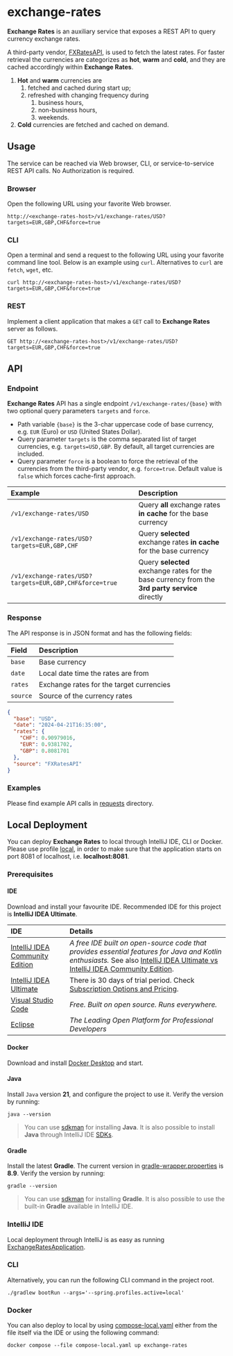 # exchange-rates

**Exchange Rates** is an auxiliary service that exposes a REST API to query currency exchange rates.

A third-party vendor, [FXRatesAPI](https://fxratesapi.com/docs/endpoints/latest-exchange-rates),
is used to fetch the latest rates. For faster retrieval the currencies are categorizes as
**hot**, **warm** and **cold**, and they are cached accordingly within **Exchange Rates**.

1. **Hot** and **warm** currencies are
    1. fetched and cached during start up;
    2. refreshed with changing frequency during
        1. business hours,
        2. non-business hours,
        3. weekends.
2. **Cold** currencies are fetched and cached on demand.

## Usage

The service can be reached via Web browser, CLI, or service-to-service REST API calls.
No Authorization is required.

### Browser

Open the following URL using your favorite Web browser.

```text
http://<exchange-rates-host>/v1/exchange-rates/USD?targets=EUR,GBP,CHF&force=true
```

### CLI

Open a terminal and send a request to the following URL using your favorite command line tool.
Below is an example using `curl`. Alternatives to `curl` are `fetch`, `wget`, etc.

```shell
curl http://<exchange-rates-host>/v1/exchange-rates/USD?targets=EUR,GBP,CHF&force=true
```

### REST

Implement a client application that makes a `GET` call to **Exchange Rates** server as follows.

```http request
GET http://<exchange-rates-host>/v1/exchange-rates/USD?targets=EUR,GBP,CHF&force=true
```

## API

### Endpoint

**Exchange Rates** API has a single endpoint `/v1/exchange-rates/{base}` with
two optional query parameters `targets` and `force`.

- Path variable `{base}` is the 3-char uppercase code of base currency, e.g. `EUR` (Euro) or `USD` (United States
  Dollar).
- Query parameter `targets` is the comma separated list of target currencies, e.g. `targets=USD,GBP`. By default, all
  target currencies are included.
- Query parameter `force` is a boolean to force the retrieval of the currencies from the third-party vendor,
  e.g. `force=true`. Default value is `false` which forces cache-first approach.

| Example                                                 | Description                                                                                     |
|:--------------------------------------------------------|:------------------------------------------------------------------------------------------------|
| `/v1/exchange-rates/USD`                                | Query **all** exchange rates **in cache** for the base currency                                 |
| `/v1/exchange-rates/USD?targets=EUR,GBP,CHF`            | Query **selected** exchange rates **in cache** for the base currency                            |
| `/v1/exchange-rates/USD?targets=EUR,GBP,CHF&force=true` | Query **selected** exchange rates for the base currency from the **3rd party service** directly |

### Response

The API response is in JSON format and has the following fields:

| Field    | Description                              |
|:---------|:-----------------------------------------|
| `base`   | Base currency                            |
| `date`   | Local date time the rates are from       |
| `rates`  | Exchange rates for the target currencies |
| `source` | Source of the currency rates             |

```json
{
  "base": "USD",
  "date": "2024-04-21T16:35:00",
  "rates": {
    "CHF": 0.90979016,
    "EUR": 0.9381702,
    "GBP": 0.8081701
  },
  "source": "FXRatesAPI"
}
```

### Examples

Please find example API calls in [requests](requests) directory.

## Local Deployment

You can deploy  **Exchange Rates** to local through IntelliJ IDE, CLI or Docker.
Please use profile [local](src/main/resources/application-local.yaml),
in order to make sure that the application starts on
port 8081 of localhost, i.e. **localhost:8081**.

### Prerequisites

#### IDE

Download and install your favourite IDE. Recommended IDE for this project is **IntelliJ IDEA Ultimate**.

| IDE                                                                        | Details                                                                                                                                                                                                                                                  |
|:---------------------------------------------------------------------------|:---------------------------------------------------------------------------------------------------------------------------------------------------------------------------------------------------------------------------------------------------------|
| [IntelliJ IDEA Community Edition](https://www.jetbrains.com/idea/download) | _A free IDE built on open-source code that provides essential features for Java and Kotlin enthusiasts._ See also [IntelliJ IDEA Ultimate vs IntelliJ IDEA Community Edition](https://www.jetbrains.com/products/compare/?product=idea&product=idea-ce). |
| [IntelliJ IDEA Ultimate](https://www.jetbrains.com/idea/download)          | There is 30 days of trial period. Check [Subscription Options and Pricing](https://www.jetbrains.com/idea/buy).                                                                                                                                          |
| [Visual Studio Code](https://code.visualstudio.com)                        | _Free. Built on open source. Runs everywhere._                                                                                                                                                                                                           |
| [Eclipse](https://www.eclipse.org/downloads)                               | _The Leading Open Platform for Professional Developers_                                                                                                                                                                                                  |

#### Docker

Download and install [Docker Desktop](https://www.docker.com/products/docker-desktop) and start.

#### Java

Install `Java` version **21**, and configure the project to use it.
Verify the version by running:

```shell
java --version
```

> You can use [sdkman](https://sdkman.io) for installing **Java**.
> It is also possible to install **Java** through IntelliJ IDE
> [SDKs](https://www.jetbrains.com/help/idea/sdk.html#change-project-sdk).

#### Gradle

Install the latest **Gradle**.
The current version in [gradle-wrapper.properties](./gradle/wrapper/gradle-wrapper.properties) is **8.9**.
Verify the version by running:

```shell
gradle --version
```

> You can use [sdkman](https://sdkman.io) for installing **Gradle**.
> It is also possible to use the built-in **Gradle** available in IntelliJ IDE.

### IntelliJ IDE

Local deployment through IntelliJ is as easy as running
[ExchangeRatesApplication](/src/main/java/org/keilstein/exchangerates/ExchangeRatesApplication.java).

### CLI

Alternatively, you can run the following CLI command in the project root.

```shell
./gradlew bootRun --args='--spring.profiles.active=local'
```

### Docker

You can also deploy to local by using [compose-local.yaml](compose-local.yaml)
either from the file itself via the IDE or using the following command:

```shell
docker compose --file compose-local.yaml up exchange-rates
```
